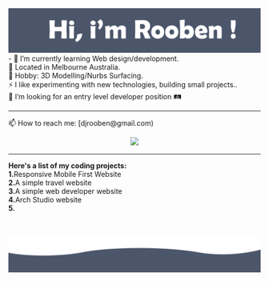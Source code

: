 <img src= "https://github.com/Rooben-s/Rooben-s/blob/main/hero.svg">
- 🌱 I’m currently learning Web design/development.
<br>
🔭 Located in Melbourne Australia.
<br>
💬 Hobby: 3D Modelling/Nurbs Surfacing.
<br>
⚡ I like experimenting with new technologies, building small projects..
<br>
🤔 I’m looking for an entry level developer position 🛤
<hr>
📫 How to reach me: [djrooben@gmail.com)
<p align="center">
<img src= "https://github-readme-stats.vercel.app/api?username=rooben-s&show_icons=true&theme=nord">
</p>
<hr>
<strong>Here's a list of my coding projects:</strong>
<br>
<strong>1.</strong>Responsive Mobile First Website
<br>
<strong>2.</strong>A simple travel website
<br>
<strong>3.</strong>A simple web developer website
<br>
<strong>4.</strong>Arch Studio website 
<br>
<strong>5.</strong>
<br>
<br>
<br>
<br>






<img src= "https://github.com/Rooben-s/Rooben-s/blob/main/bottom.svg">

